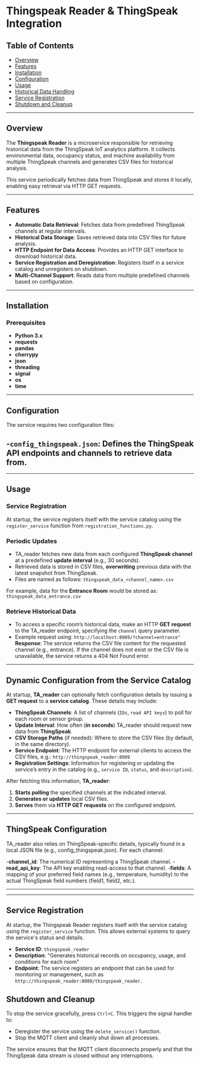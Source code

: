 # Thingspeak Reader & ThingSpeak Integration

## Table of Contents
- [Overview](#overview)
- [Features](#features)
- [Installation](#installation)
- [Configuration](#configuration)
- [Usage](#usage)
- [Historical Data Handling](#Historical-Data-Handling) 
- [Service Registration](#service-registration)
- [Shutdown and Cleanup](#shutdown-and-cleanup)

---

## Overview
The **Thingspeak Reader** is a microservice responsible for retrieving historical data from the ThingSpeak IoT analytics platform. It collects environmental data, occupancy status, and machine availability from multiple ThingSpeak channels and generates CSV files for historical analysis.

This service periodically fetches data from ThingSpeak and stores it locally, enabling easy retrieval via HTTP GET requests.

---

## Features
- **Automatic Data Retrieval**: Fetches data from predefined ThingSpeak channels at regular intervals.
- **Historical Data Storage**: Saves retrieved data into CSV files for future analysis.
- **HTTP Endpoint for Data Access**: Provides an HTTP GET interface to download historical data.
- **Service Registration and Deregistration**: Registers itself in a service catalog and unregisters on shutdown.
- **Multi-Channel Support**: Reads data from multiple predefined channels based on configuration.
  
---

## Installation

### Prerequisites
- **Python 3.x**
- **requests**
- **pandas**
- **cherrypy**
- **json**
- **threading**
- **signal**
- **os**
- **time**

---
## Configuration

The service requires two configuration files:

-```config_thingspeak.json```: Defines the ThingSpeak API endpoints and channels to retrieve data from.
-

---
## Usage

### Service Registration
At startup, the service registers itself with the service catalog using the `register_service` function from `registration_functions.py`.


### Periodic Updates
- TA_reader fetches new data from each configured **ThingSpeak channel** at a predefined **update interval** (e.g., 30 seconds).  
- Retrieved data is stored in CSV files, **overwriting** previous data with the latest snapshot from ThingSpeak.  
- Files are named as follows:  ```thingspeak_data_<channel_name>.csv```

For example, data for the **Entrance Room** would be stored as:
```thingspeak_data_entrance.csv```

### Retrieve Historical Data
- To access a specific room’s historical data, make an HTTP **GET request** to the TA_reader endpoint, specifying the `channel` query parameter.  
- Example request using:
```http://localhost:8089/?channel=entrance"```
**Response**: The service returns the CSV file content for the requested channel (e.g., entrance).
If the channel does not exist or the CSV file is unavailable, the service returns a 404 Not Found error.

---

## Dynamic Configuration from the Service Catalog

At startup, **TA_reader** can optionally fetch configuration details by issuing a **GET request** to a **service catalog**. These details may include:

- **ThingSpeak Channels**: A list of channels (`IDs`, `read API keys`) to poll for each room or sensor group.
- **Update Interval**: How often (**in seconds**) TA_reader should request new data from **ThingSpeak**.
- **CSV Storage Paths** (if needed): Where to store the CSV files (by default, in the same directory).
- **Service Endpoint**: The HTTP endpoint for external clients to access the CSV files, e.g.:
`http://thingspeak_reader:8089`
- **Registration Settings**: Information for registering or updating the service’s entry in the catalog (e.g., `service ID`, `status`, and `description`).

After fetching this information, **TA_reader**:
1. **Starts polling** the specified channels at the indicated interval.
2. **Generates or updates** local CSV files.
3. **Serves** them via **HTTP GET requests** on the configured endpoint.

---

## ThingSpeak Configuration

TA_reader also relies on ThingSpeak-specific details, typically found in a local JSON file (e.g., config_thingspeak.json). For each channel:

-**channel_id**: The numerical ID representing a ThingSpeak channel.
-**read_api_key**: The API key enabling read-access to that channel.
-**fields**: A mapping of your preferred field names (e.g., temperature, humidity) to the actual ThingSpeak field numbers (field1, field2, etc.).

---

---

## Service Registration

At startup, the Thingspeak Reader registers itself with the service catalog using the `register_service` function. This allows external systems to query the service's status and details.

- **Service ID**: `thingspeak_reader`
- **Description**: "Generates historical records on occupancy, usage, and conditions for each room"
- **Endpoint**: The service registers an endpoint that can be used for monitoring or management, such as `http://thingspeak_reader:8080/thingspeak_reader`.

## Shutdown and Cleanup

To stop the service gracefully, press `Ctrl+C`. This triggers the signal handler to:
- Deregister the service using the `delete_service()` function.
- Stop the MQTT client and cleanly shut down all processes.

The service ensures that the MQTT client disconnects properly and that the ThingSpeak data stream is closed without any interruptions.



